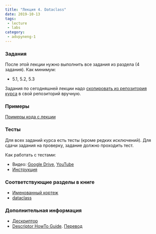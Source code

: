 ```yaml
---
title: "Лекция 4. Dataclass"
date: 2019-10-13
tags:
 - lecture
 - labs
category:
 - advpyneng-1
---
```


### Задания

После этой лекции нужно выполнить все задания из раздела (4 задания).
Как минимум:

* 5.1, 5.2, 5.3

Задания по сегодняшней лекции надо [скопировать из репозитория курса](https://github.com/pyneng/advpyneng-online-oct-nov-2019/tree/master/exercises/05_data_classes) в свой репозиторий вручную.


### Примеры

[Примеры кода с лекции](https://github.com/pyneng/advpyneng-online-oct-nov-2019/tree/master/examples/05_data_classes)

### Тесты

Для всех заданий курса есть тесты (кроме редких исключений). Для сдачи задания на проверку,
задание должно проходить тест.

Как работать с тестами:

* Видео: [Google Drive](https://drive.google.com/open?id=1Zz1-7hwIO8LJFAXeFAuK0k7OvH7RODVm), [YouTube](https://youtu.be/R8vWoJ13MFM)
* [Инструкция](https://advpyneng.github.io/docs/pytest/)


### Соответствующие разделы в книге

* [Именованный кортеж](https://pyneng2.readthedocs.io/en/latest/book/05_data_classes/namedtuple.html)
* [dataclass](https://pyneng2.readthedocs.io/en/latest/book/05_data_classes/dataclasses.html)

### Дополнительная информация

* [Дескриптор](https://pyneng2.readthedocs.io/en/latest/book/additional_info/oop_extra/descriptor.html)
* [Descriptor HowTo Guide](https://docs.python.org/3/howto/descriptor.html). [Перевод](https://habr.com/ru/post/122082/)

